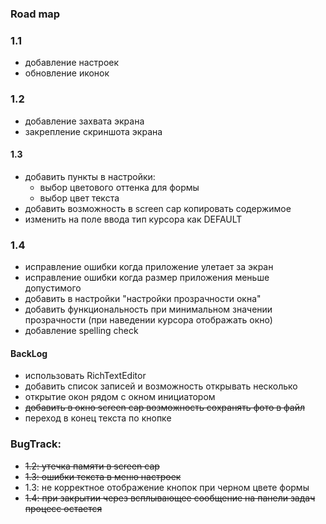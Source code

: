 ### Road map

### 1.1

- добавление настроек
- обновление иконок

### 1.2

- добавление захвата экрана
- закрепление скриншота экрана

#### 1.3
- добавить пункты в настройки:
    - выбор цветового оттенка для формы
    - выбор цвет текста
- добавить возможность в screen cap копировать содержимое
- изменить на поле ввода тип курсора как DEFAULT

### 1.4

- исправление ошибки когда приложение улетает за экран
- исправление ошибки когда размер приложения меньше допустимого
- добавить в настройки "настройки прозрачности окна"
- добавить функциональность при минимальном значении прозрачности (при наведении курсора отображать окно)
- добавление spelling check

#### BackLog
- использовать RichTextEditor
- добавить список записей и возможность открывать несколько
- открытие окон рядом с окном инициатором
- ~~добавить в окно screen cap возможность сохранять фото в файл~~
- переход в конец текста по кнопке

### BugTrack:

- ~~1.2: утечка памяти в screen cap~~
- ~~1.3: ошибки текста в меню настроек~~
- 1.3: не корректное отображение кнопок при черном цвете формы
- ~~1.4: при закрытии через всплывающее сообщение на панели задач процесс остается~~